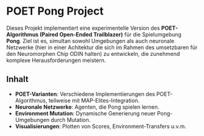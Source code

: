 # POET Pong Project

Dieses Projekt implementiert eine experimentelle Version des **POET-Algorithmus (Paired Open-Ended Trailblazer)** für die Spielumgebung **Pong**. Ziel ist es, simultan sowohl Umgebungen als auch neuronale Netzwerke (hier in einer Achitektur die sich im Rahmen des umsetzbaren für den Neuromorphen Chip ODIN halten) zu entwickeln, die zunehmend komplexe Herausforderungen meistern.

## Inhalt

- **POET-Varianten**: Verschiedene Implementierungen des POET-Algorithmus, teilweise mit MAP-Elites-Integration.
- **Neuronale Netzwerke**: Agenten, die Pong spielen lernen.
- **Environment Mutation**: Dynamische Generierung neuer Pong-Umgebungen durch Mutation.
- **Visualisierungen**: Plotten von Scores, Environment-Transfers u.v.m.

